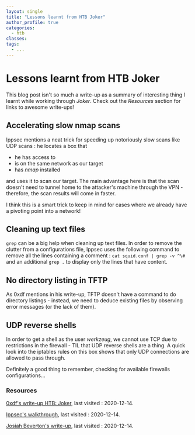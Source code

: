 ```yaml
---
layout: single
title: "Lessons learnt from HTB Joker"
author_profile: true
categories:
  - htb
classes:
tags:
  - ...
---
```


# Lessons learnt from HTB Joker

This blog post isn't so much a write-up as a summary of interesting thing I learnt while working through *Joker*. Check out the *Resources* section for links to awesome write-ups!



## Accelerating slow nmap scans

Ippsec mentions a neat trick for speeding up notoriously slow scans like UDP scans : he locates a box that

* he has access to
* is on the same network as our target
* has *nmap* installed

and uses it to scan our target. The main advantage here is that the scan doesn't need to tunnel home to the attacker's machine through the VPN - therefore, the scan results will come in faster. 

I think this is a smart trick to keep in mind for cases where we already  have a pivoting point into a network!



## Cleaning up text files

`grep` can be a big help when cleaning up text files. In order to remove the clutter from a configurations file, Ippsec uses the following command to remove all the lines containing a comment : `cat squid.conf | grep -v ^\#` and an additional `grep .` to display only the lines that have content. 



## No directory listing in TFTP

As 0xdf mentions in his write-up, TFTP doesn't have a command to do directory listings - instead, we need to deduce existing files by observing error messages (or the lack of them).



## UDP reverse shells

In order to get a shell as the user *werkzeug*, we cannot use TCP due to restrictions in the firewall  - TIL that UDP reverse shells are a thing. A quick look into the iptables rules on this box shows that only UDP connections are allowed to pass through. 

Definitely a good thing to remember, checking for available firewalls configurations...



### Resources

[0xdf's write-up HTB: Joker](https://0xdf.gitlab.io/2020/08/13/htb-joker.html), last visited : 2020-12-14.

[Ippsec's walkthrough](https://www.youtube.com/watch?v=5wyvpJa9LdU), last visited : 2020-12-14.

[Josiah Beverton's write-up](https://reboare.github.io/hackthebox/htb-joker.html), last visited : 2020-12-14.